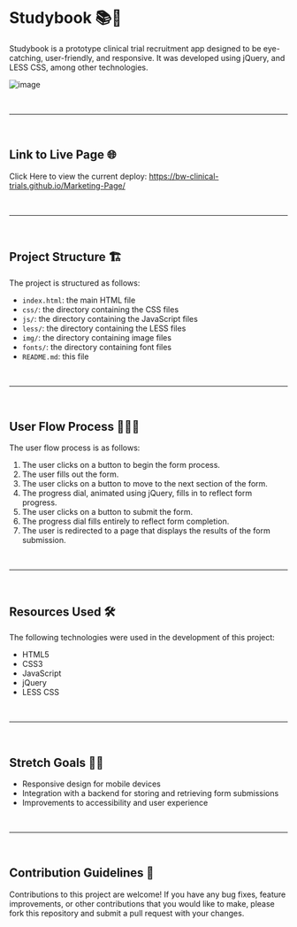 # Studybook 📚💉

Studybook is a prototype clinical trial recruitment app designed to be eye-catching, user-friendly, and responsive. It was developed using jQuery, and LESS CSS, among other technologies.

![image](https://user-images.githubusercontent.com/49468554/222857047-c321af7b-e6fe-43bf-84b5-9c7fcf870d42.png)

<br>
<hr>
<br>


## Link to Live Page 🌐

Click Here to view the current deploy: https://bw-clinical-trials.github.io/Marketing-Page/

<br>
<hr>
<br>


## Project Structure 🏗️

The project is structured as follows:
- `index.html`: the main HTML file
- `css/`: the directory containing the CSS files
- `js/`: the directory containing the JavaScript files
- `less/`: the directory containing the LESS files
- `img/`: the directory containing image files
- `fonts/`: the directory containing font files
- `README.md`: this file

<br>
<hr>
<br>


## User Flow Process 🚶‍♂️🔄

The user flow process is as follows:
1. The user clicks on a button to begin the form process.
2. The user fills out the form.
3. The user clicks on a button to move to the next section of the form.
4. The progress dial, animated using jQuery, fills in to reflect form progress.
5. The user clicks on a button to submit the form.
6. The progress dial fills entirely to reflect form completion.
7. The user is redirected to a page that displays the results of the form submission.


<br>
<hr>
<br>

## Resources Used 🛠️

The following technologies were used in the development of this project:
- HTML5
- CSS3
- JavaScript
- jQuery
- LESS CSS

<br>
<hr>
<br>


## Stretch Goals 🏃‍♀️
- Responsive design for mobile devices
- Integration with a backend for storing and retrieving form submissions
- Improvements to accessibility and user experience

<br>
<hr>
<br>


## Contribution Guidelines 🤝
Contributions to this project are welcome! If you have any bug fixes, feature improvements, or other contributions that you would like to make, please fork this repository and submit a pull request with your changes.

